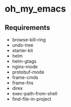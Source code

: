 oh_my_emacs
===========

## Requirements

* browse-kill-ring
* undo-tree
* starter-kit
* helm
* helm-gtags
* nginx-mode
* protobuf-mode
* frame-cmds
* frame-fns
* direx
* exec-path-from-shell
* find-file-in-project